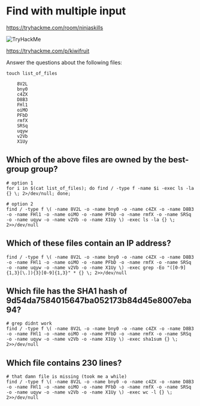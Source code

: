 # Find with multiple input

https://tryhackme.com/room/ninjaskills

<img src="https://tryhackme-badges.s3.amazonaws.com/kiwifruit.png" alt="TryHackMe">

https://tryhackme.com/p/kiwifruit


Answer the questions about the following files:
~~~
touch list_of_files

    8V2L
    bny0
    c4ZX
    D8B3
    FHl1
    oiMO
    PFbD
    rmfX
    SRSq
    uqyw
    v2Vb
    X1Uy
~~~

## Which of the above files are owned by the best-group group?
~~~
# option 1
for i in $(cat list_of_files); do find / -type f -name $i -exec ls -la {} \; 2>/dev/null; done;

# option 2
find / -type f \( -name 8V2L -o -name bny0 -o -name c4ZX -o -name D8B3 -o -name FHl1 -o -name oiMO -o -name PFbD -o -name rmfX -o -name SRSq -o -name uqyw -o -name v2Vb -o -name X1Uy \) -exec ls -la {} \; 2>>/dev/null
~~~

## Which of these files contain an IP address?
~~~
find / -type f \( -name 8V2L -o -name bny0 -o -name c4ZX -o -name D8B3 -o -name FHl1 -o -name oiMO -o -name PFbD -o -name rmfX -o -name SRSq -o -name uqyw -o -name v2Vb -o -name X1Uy \) -exec grep -Eo "([0-9]{1,3}[\.]){3}[0-9]{1,3}" * {} \; 2>>/dev/null 
~~~

## Which file has the SHA1 hash of 9d54da7584015647ba052173b84d45e8007eba94?
~~~
# grep didnt work
find / -type f \( -name 8V2L -o -name bny0 -o -name c4ZX -o -name D8B3 -o -name FHl1 -o -name oiMO -o -name PFbD -o -name rmfX -o -name SRSq -o -name uqyw -o -name v2Vb -o -name X1Uy \) -exec sha1sum {} \; 2>>/dev/null 
~~~

## Which file contains 230 lines?
~~~
# that damn file is missing (took me a while)
find / -type f \( -name 8V2L -o -name bny0 -o -name c4ZX -o -name D8B3 -o -name FHl1 -o -name oiMO -o -name PFbD -o -name rmfX -o -name SRSq -o -name uqyw -o -name v2Vb -o -name X1Uy \) -exec wc -l {} \; 2>>/dev/null 
~~~


